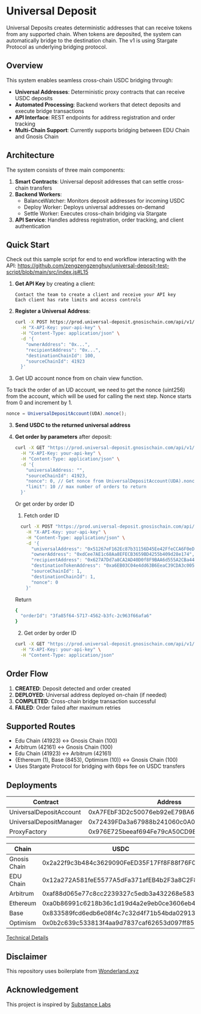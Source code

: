 # Universal Deposit

Universal Deposits creates deterministic addresses that can receive tokens from any supported chain. When tokens are deposited, the system can automatically bridge to the destination chain. The v1 is using Stargate Protocol as underlying bridging protocol.

## Overview

This system enables seamless cross-chain USDC bridging through:

-   **Universal Addresses**: Deterministic proxy contracts that can receive USDC deposits
-   **Automated Processing**: Backend workers that detect deposits and execute bridge transactions
-   **API Interface**: REST endpoints for address registration and order tracking
-   **Multi-Chain Support**: Currently supports bridging between EDU Chain and Gnosis Chain

## Architecture

The system consists of three main components:

1. **Smart Contracts**: Universal deposit addresses that can settle cross-chain transfers
2. **Backend Workers**:
    - BalanceWatcher: Monitors deposit addresses for incoming USDC
    - Deploy Worker: Deploys universal addresses on-demand
    - Settle Worker: Executes cross-chain bridging via Stargate
3. **API Service**: Handles address registration, order tracking, and client authentication

## Quick Start

Check out this sample script for end to end workflow interacting with the API: https://github.com/zengzengzenghuy/universal-deposit-test-script/blob/main/src/index.js#L15

1. **Get API Key** by creating a client:

    ```
    Contact the team to create a client and receive your API key
    Each client has rate limits and access controls
    ```

2. **Register a Universal Address**:

    ```bash
    curl -X POST https://prod.universal-deposit.gnosischain.com/api/v1/register-address \
      -H "X-API-Key: your-api-key" \
      -H "Content-Type: application/json" \
      -d '{
        "ownerAddress": "0x...",
        "recipientAddress": "0x...",
        "destinationChainId": 100,
        "sourceChainId": 41923
      }'
    ```


3. Get UD account nonce from on chain view function.
  
  To track the order of an UD account, we need to get the nonce (uint256) from the account, which will be used for calling the next step.
  Nonce starts from 0 and increment by 1.

  ```javascript
  nonce = UniversalDepositAccount(UDA).nonce();
  ``` 

3. **Send USDC to the returned universal address**

4. **Get order by parameters** after deposit:

    ```bash
    curl -X GET "https://prod.universal-deposit.gnosischain.com/api/v1/orders" \
      -H "X-API-Key: your-api-key" \
      -H "Content-Type: application/json" \
      -d '{
        "universalAddress: "",
        "sourceChainId": 41923,
        "nonce": 0, // Get nonce from UniversalDepositAccount(UDA).nonce()
        "limit": 10 // max number of orders to return
      }'
    ```

   Or get order by order ID        

    1. Fetch order ID    

    ```bash
      curl -X POST "https://prod.universal-deposit.gnosischain.com/api/v1/orders/generate-id" \
        -H "X-API-Key: your-api-key" \
        -H "Content-Type: application/json" \
        -d '{
          "universalAddress": "0x51267eF162Ec87b31156D45Ee42FfeCCA6F0eDC7",
          "ownerAddress": "0xdCee7AE1c68Aa8EFECB3659BD4255b409d28e174",
          "recipientAddress": "0x627A7Dd7a8CA2AD40D0f8F9BAA6d555A2CBa44be",
          "destinationTokenAddress": "0xa6EB03C04e4dd63B6EeaC39CDA3c0058433D9885",
          "sourceChainId": 1,
          "destinationChainId": 1,
          "nonce": 0
        }'
    ```

    Return 

    ```bash
    {
      "orderId": "3fa85f64-5717-4562-b3fc-2c963f66afa6"
    }
    ```

    2. Get order by order ID    
    ```bash
    curl -X GET "https://prod.universal-deposit.gnosischain.com/api/v1/orders/{orderId}" \
      -H "X-API-Key: your-api-key" \
      -H "Content-Type: application/json" 
    ```


## Order Flow

1. **CREATED**: Deposit detected and order created
2. **DEPLOYED**: Universal address deployed on-chain (if needed)
3. **COMPLETED**: Cross-chain bridge transaction successful
4. **FAILED**: Order failed after maximum retries

## Supported Routes

-   Edu Chain (41923) ↔ Gnosis Chain (100) 
-   Arbitrum  (42161) ↔ Gnosis Chain (100) 
-   Edu Chain (41923) ↔ Arbitrum (42161) 
-   {Ethereum (1), Base (8453), Optimism (10)} ↔ Gnosis Chain (100)
-   Uses Stargate Protocol for bridging with 6bps fee on USDC transfers

## Deployments

| Contract                | Address                                    |
| ----------------------- | ------------------------------------------ |
| UniversalDepositAccount | 0xA7FEbF3D2c50076eb92eE79BA6083E51873528DD |
| UniversalDepositManager | 0x72439FDa3a67988b241060c0A0d3Cb8AAC123345 |
| ProxyFactory            | 0x976E725beeaf694Fe79cA50CD9B3b657193FcDb0 |

| Chain        | USDC                                       | Stargate USDC                              |
| ------------ | ------------------------------------------ | ------------------------------------------ |
| Gnosis Chain | 0x2a22f9c3b484c3629090FeED35F17Ff8F88f76F0 | 0xB1EeAD6959cb5bB9B20417d6689922523B2B86C3 |
| EDU Chain    | 0x12a272A581feE5577A5dFa371afEB4b2F3a8C2F8 | 0x28BEc7E30E6faee657a03e19Bf1128AaD7632A00 |
| Arbitrum     | 0xaf88d065e77c8cc2239327c5edb3a432268e5831 | 0xe8CDF27AcD73a434D661C84887215F7598e7d0d3 |
| Ethereum     | 0xa0b86991c6218b36c1d19d4a2e9eb0ce3606eb48 | 0xc026395860Db2d07ee33e05fE50ed7bD583189C7 |
| Base         | 0x833589fcd6edb6e08f4c7c32d4f71b54bda02913 | 0x27a16dc786820B16E5c9028b75B99F6f604b5d26 |
| Optimism     | 0x0b2c639c533813f4aa9d7837caf62653d097ff85 | 0xcE8CcA271Ebc0533920C83d39F417ED6A0abB7D0 |

[Technical Details](TechnicalDetails.md)

## Disclaimer

This repository uses boilerplate from [Wonderland.xyz](REFERENCE.md)

## Acknowledgement

This project is inspired by [Substance Labs](https://github.com/substance-labs)
